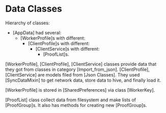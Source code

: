 # Data Classes

Hierarchy of classes: 
- [AppData] had several:
    - [WorkerProfile]s with different:
        - [ClientProfile]s with different:
            - [ClientService]s with different:
                - [ProofList]s. 

[WorkerProfile], [ClientProfile], [ClientService] classes provide data that they got from classes in category [Import_from_json].
[ClientProfile], [ClientService] are models filed from [Json Classes]. 
They used [SyncDataMixin] to get network data, store data to hive, and finally load it.

[WorkerProfile] is stored in [SharedPreferences] via class [WorkerKey]. 

[ProofList] class collect data from filesystem and make lists of [ProofGroup]s. 
It also has methods for creating new [ProofGroup]s.  